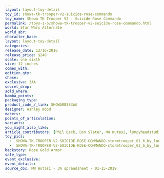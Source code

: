 ```yaml
---
layout: layout-toy-detail 
toy_id: showa-tk-trooper-v2-suicide-rose-commando
toy_name: Showa TK Trooper V2 - Suicide Rose Commando
permalink: /toys-1-6/showa-tk-trooper-v2-suicide-rose-commando.html
world: Star Wars Alternate
world_abr: 
character_base: 
layout: layout-toy-detail
categories: 
release_date: 12/16/2016
release_price: $240 
scale: one sixth
size: 12 inches
comes_with: 
edition_qty: 
chase: 
exclusive: 3AA
secret_drop: 
sold_where: 
bamba_points: 
packaging_type: 
product_code_/_link: SHOWAROSE3AA
designer: Ashley Wood
makers: 
points_of_articulation: 
variants: 
you_might_also_like: 
article_contributors: [Phil Back, Don Slater, MW Wutasi, lumpyheadstudios]
toy_pics: 
  -  SHOWA-TK-TROOPER-V2-SUICIDE-ROSE-COMMANDO-stormtrooper_01_6_by_lumpyheadstudios.jpg
  -  SHOWA-TK-TROOPER-V2-SUICIDE-ROSE-COMMANDO-stormtrooper_02_6_by_lumpyheadstudios.jpg
backstory: Rose Gold Armor
sale_type: 
event_exclusive: 
event_details: 
source_doc: MW Wutasi - 3A spreadsheet - 01-15-2019
---
```

